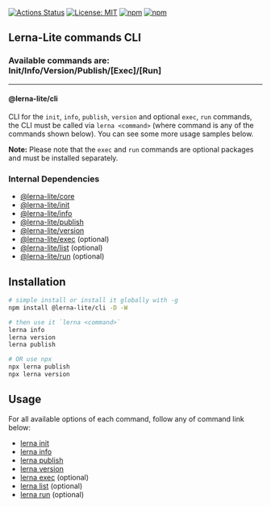 [![Actions Status](https://github.com/ghiscoding/lerna-lite/workflows/CI%20Build/badge.svg)](https://github.com/ghiscoding/lerna-lite/actions)
[![License: MIT](https://img.shields.io/badge/License-MIT-yellow.svg)](https://opensource.org/licenses/MIT)
[![npm](https://img.shields.io/npm/dy/@lerna-lite/cli?color=forest)](https://www.npmjs.com/package/@lerna-lite/cli)
[![npm](https://img.shields.io/npm/v/@lerna-lite/cli.svg?logo=npm&logoColor=fff&label=npm)](https://www.npmjs.com/package/@lerna-lite/cli)

## Lerna-Lite commands CLI

### Available commands are: Init/Info/Version/Publish/[Exec]/[Run]

---

#### @lerna-lite/cli

CLI for the `init`, `info`, `publish`, `version` and optional `exec`, `run` commands, the CLI must be called via `lerna <command>` (where command is any of the commands shown below). You can see some more usage samples below.

**Note:** Please note that the `exec` and `run` commands are optional packages and must be installed separately.

### Internal Dependencies

- [@lerna-lite/core](https://github.com/ghiscoding/lerna-lite/tree/main/packages/core)
- [@lerna-lite/init](https://github.com/ghiscoding/lerna-lite/tree/main/packages/init)
- [@lerna-lite/info](https://github.com/ghiscoding/lerna-lite/tree/main/packages/info)
- [@lerna-lite/publish](https://github.com/ghiscoding/lerna-lite/tree/main/packages/publish)
- [@lerna-lite/version](https://github.com/ghiscoding/lerna-lite/tree/main/packages/version)
- [@lerna-lite/exec](https://github.com/ghiscoding/lerna-lite/tree/main/packages/exec) (optional)
- [@lerna-lite/list](https://github.com/ghiscoding/lerna-lite/tree/main/packages/list) (optional)
- [@lerna-lite/run](https://github.com/ghiscoding/lerna-lite/tree/main/packages/run) (optional)

## Installation

```sh
# simple install or install it globally with -g
npm install @lerna-lite/cli -D -W

# then use it `lerna <command>`
lerna info
lerna version
lerna publish

# OR use npx
npx lerna publish
npx lerna version
```

## Usage

For all available options of each command, follow any of command link below:

- [lerna init](https://github.com/ghiscoding/lerna-lite/blob/main/packages/init/README.md)
- [lerna info](https://github.com/ghiscoding/lerna-lite/blob/main/packages/info/README.md)
- [lerna publish](https://github.com/ghiscoding/lerna-lite/blob/main/packages/publish/README.md)
- [lerna version](https://github.com/ghiscoding/lerna-lite/blob/main/packages/version/README.md)
- [lerna exec](https://github.com/ghiscoding/lerna-lite/blob/main/packages/exec/README.md) (optional)
- [lerna list](https://github.com/ghiscoding/lerna-lite/blob/main/packages/list/README.md) (optional)
- [lerna run](https://github.com/ghiscoding/lerna-lite/blob/main/packages/run/README.md) (optional)
